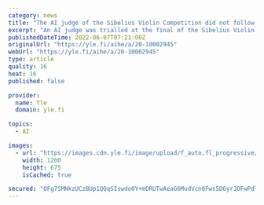 ```yaml
---
category: news
title: "The AI judge of the Sibelius Violin Competition did not follow the human jury’s lead – it made its own decisions"
excerpt: "An AI judge was trialled at the final of the Sibelius Violin Competition. Diana Adamyan of Armenia was given top marks by the AI. The actual winner of the competition, Inmo Yang of South Korea, was given a second-place. Can artificial intelligence learn to ..."
publishedDateTime: 2022-06-07T07:21:00Z
originalUrl: "https://yle.fi/aihe/a/20-10002945"
webUrl: "https://yle.fi/aihe/a/20-10002945"
type: article
quality: 16
heat: 16
published: false

provider:
  name: Yle
  domain: yle.fi

topics:
  - AI

images:
  - url: "https://images.cdn.yle.fi/image/upload/f_auto,fl_progressive/q_auto/w_6301,h_3544,c_crop,x_0,y_190/w_1200/v1653836441/39-9615756293858d26ecb.jpg"
    width: 1200
    height: 675
    isCached: true

secured: "OFg7SMNkzUCzBUp1QQqSIswdo0Y+mORUTwAeaG6MudVcn0Fws5D6yrJOFwPdlt4w7ih/s2/zeRzIj9ctJVIhReONZqntdFEJ5+Zo095lel7Y1q21+imAhMJejIw3AomfVR/UnHkbpwJuF/Pg4YV5hQoDuDCZF139MciSmtqfVHU0nOMnAIWogUm660yuUav9VWsANJrT6QQKbjauoWfJ85LziPZE6QXUJDSYPrMEvojuVXQ1gK07bIw+tQ4uKCeAb+xICZImY5QAyRtBACo7fuDsH2gR9EKmeJ8VbICZHrMq4mtSwRNgL57Rls673DCWztYqHyIGamLmYN2N86z/xEkDncVZpiBuGiqBeNVmUDY=;pJ/hGMix/o9J61u4h4njyA=="
---
```


